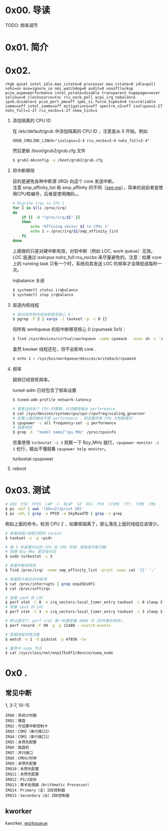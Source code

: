 # 0x00. 导读

TODO: 频率调节

# 0x01. 简介


# 0x02. 

```
rhgb quiet intel_idle.max_cstate=0 processor.max_cstate=0 idle=poll nohz=on mce=ignore_ce nmi_watchdog=0 audit=0 nosoftlockup pcie_aspm=performance intel_pstate=disable transparent_hugepage=never selinux=0 clocksource=tsc rcu_nocb_poll acpi_irq_nobalance ipv6.disable=1 pcie_port_pm=off ipmi_si.force_kipmid=0 tsc=reliable iommu=off intel_iommu=off mitigations=off spectre_v2=off isolcpus=1-27 nohz_full=1-27 rcu_nocbs=1-27 skew_tick=1
```

1. 添加隔离的 CPU ID

    在 /etc/default/grub 中添加隔离的 CPU ID ，注意是从 0 开始。例如 
    ```
    GRUB_CMDLINE_LINUX="isolcpus=2-4 rcu_nocbs=2-4 nohz_full=2-4"
    ```
    然后更新 /boot/grub2/grub.cfg 文件
    ```bash
    $ grub2-mkconfig -o /boot/grub2/grub.cfg
    ```

2. 将中断移除

    目的是避免各种中断源 (IRQ) 向这个 core 发送中断。  
    注意 smp_affinity_list 和 smp_affinity 的不同（[see me](/data/work_note/linux/interrupt/02.md)），简单的说前者是使用CPU核编号，后者是使用掩码，。
    ```bash
    # Migrate irqs to CPU 1
    for I in $(ls /proc/irq)
    do    
        if [[ -d "/proc/irq/$I" ]]    
        then        
            echo "Affining vector $I to CPUs 1"
            echo 1 > /proc/irq/$I/smp_affinity_list
        fi
    done
    ```
    上面做的只是对硬中断有效，对软中断（例如 LOC, work queue）无效。LOC 是通过 isolcpus nohz_full rcu_nocbs 来尽量避免的。注意：如果 core 上的 running task 只有一个时，系统向其发送 LOC 的频率才会降低成每秒一次。

    irqbalance 关闭
    ```bash
    $ systemctl status irqbalance
    $ systemctl stop irqbalance
    ```

3. 驱逐内核线程

    ```bash
    # 尝试将所有内核线程移至核心 0：
    $ pgrep -P 2 | xargs -i taskset -p -c 0 {}
    ```
    将所有 workqueue 的软中断移至核心 0 (cpumask 0x1)：
    ```bash
    $ find /sys/devices/virtual/workqueue -name cpumask  -exec sh -c 'echo 1 > {}' ';'
    ```
    虽然 kwoker 线程还在，但不会影响 core .

    ```bash
    $ echo 1 > /sys/bus/workqueue/devices/writeback/cpumask
    ```

4. 频率

    超频已经锁死频率。

    tuned-adm 已经包含了频率设置
    ```bash
    $ tuned-adm profile network-latency
    ```

    ```bash
    # 查看当前各个 CPU 的策略，应该都是输出 performance 
    $ cat /sys/devices/system/cpu/cpu*/cpufreq/scaling_governor 
    # 如果上面的输出不是 performance ，则设置所有 CPU 为性能模式：  
    $ cpupower -c all frequency-set -g performance
    # 查看频率
    $ grep -E '^model name|^cpu MHz' /proc/cpuinfo
    ```

    完事使用 `turbostat -i 3` 观察一下 Bzy_MHz 就行，`cpupower monitor -i 1` 也行，输出不懂就看 `cpupower help monitor`。

    turbostat cpupower

10. reboot

# 0x03. 测试

```bash
# UID  PID  PPID  LWP  C  NLWP  SZ  RSS  PSR  STIME  TTY  TIME  CMD
$ ps -eLF | awk '($9==2){print $0}'
$ ps -eFL | grep -e PPID -e SkyRoadTD | grep -v grep
```
例如上面的命令，检测 CPU 2 ，如果核隔离了，那么落在上面的线程应该很少。

```bash
# 查看进程/线程分配的 coreid
$ taskset -c -p <pid>
```

```bash
# 隔 3 秒查看对应的 CPU 的 IRQ 字段，那就是中断次数
# 观察 Bzy_MHz 是否有抖动
$ sudo turbostat -i 3

# 查看中断亲核性
$ find /proc/irq/ -name smp_affinity_list -print -exec cat '{}' ';'

# 查看网卡相关的中断号
$ cat /proc/interrupts | grep enp202s0f1
$ cat /proc/softirqs

# 查看 cpu0 的 LOC
$ perf stat -C 0 -e irq_vectors:local_timer_entry taskset -c 0 sleep 3
# 查看 cpu3 的 LOC
$ perf stat -C 3 -e irq_vectors:local_timer_entry taskset -c 3 sleep 3
```

```bash
# 默认情况下，perf stat 是一秒要采集 4000 次（软件事件频率）。
$ perf record -F 99 -g -p 11488 --switch-events

# 查看进程切换次数
$ watch -n 1 -d pidstat -p 47038 -tw

# 看网卡 numa 节点
$ cat /sys/class/net/enp175s0f1/device/numa_node
```

# 0x0 .

## 常见中断

1, 3-7, 10-15
```
IRQ0：系统计时器
IRQ1：键盘
IRQ2：可设置中断控制卡
IRQ3：COM2（串行接口2）
IRQ4：COM1（串行接口1）
IRQ5：未预先配置
IRQ6：磁盘机
IRQ7：并行接口
IRQ8：CMOS/时钟
IRQ9：未预先配置
IRQ10：未预先配置
IRQ11：未预先配置
IRQ12：PS/2鼠标
IRQ13：算术处理器（Arithmetic Processor）
IRQ14：Primary（主）IDE控制器
IRQ15：Secondary（从）IDE控制器
```

## kworker

kworker, [workqueue](../interrupt/workqueue.md)
